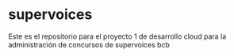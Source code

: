 # supervoices
Este es el repositorio para el proyecto 1 de desarrollo cloud para la administración de concursos de supervoices
bcb
